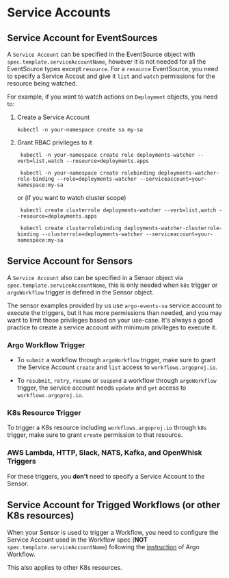 # Service Accounts

## Service Account for EventSources

A `Service Account` can be specified in the EventSource object with
`spec.template.serviceAccountName`, however it is not needed for all the
EventSource types except `resource`. For a `resource` EventSource, you need to
specify a Service Accout and give it `list` and `watch` permissions for the
resource being watched.

For example, if you want to watch actions on `Deployment` objects, you need to:

1.  Create a Service Account

        kubectl -n your-namespace create sa my-sa

2)  Grant RBAC privileges to it

         kubectl -n your-namespace create role deployments-watcher --verb=list,watch --resource=deployments.apps

         kubectl -n your-namespace create rolebinding deployments-watcher-role-binding --role=deployments-watcher --serviceaccount=your-namespace:my-sa

    or (if you want to watch cluster scope)

         kubectl create clusterrole deployments-watcher --verb=list,watch --resource=deployments.apps

         kubectl create clusterrolebinding deployments-watcher-clusterrole-binding --clusterrole=deployments-watcher --serviceaccount=your-namespace:my-sa

## Service Account for Sensors

A `Service Account` also can be specified in a Sensor object via
`spec.template.serviceAccountName`, this is only needed when `k8s` trigger or
`argoWorkflow` trigger is defined in the Sensor object.

The sensor examples provided by us use `argo-events-sa` service account to
execute the triggers, but it has more permissions than needed, and you may want
to limit those privileges based on your use-case. It's always a good practice to
create a service account with minimum privileges to execute it.

### Argo Workflow Trigger

- To `submit` a workflow through `argoWorkflow` trigger, make sure to grant the
  Service Account `create` and `list` access to `workflows.argoproj.io`.

- To `resubmit`, `retry`, `resume` or `suspend` a workflow through
  `argoWorkflow` trigger, the service account needs `update` and `get` access to
  `workflows.argoproj.io`.

### K8s Resource Trigger

To trigger a K8s resource including `workflows.argoproj.io` through `k8s`
trigger, make sure to grant `create` permission to that resource.

### AWS Lambda, HTTP, Slack, NATS, Kafka, and OpenWhisk Triggers

For these triggers, you **don't** need to specify a Service Account to the
Sensor.

## Service Account for Trigged Workflows (or other K8s resources)

When your Sensor is used to trigger a Workflow, you need to configure the
Service Account used in the Workflow spec (**NOT**
`spec.template.serviceAccountName`) following the
[instruction](https://github.com/argoproj/argo/blob/master/docs/service-accounts.md)
of Argo Workflow.

This also applies to other K8s resources.
